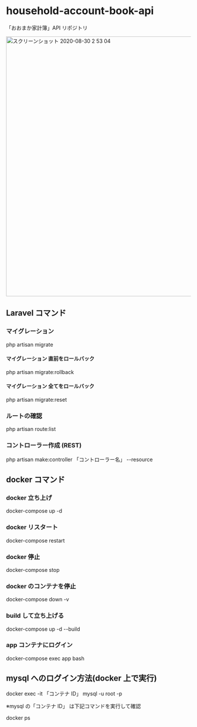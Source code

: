 # household-account-book-api

「おおまか家計簿」API リポジトリ

<img width="708" alt="スクリーンショット 2020-08-30 2 53 04" src="https://user-images.githubusercontent.com/58220747/91643226-47314400-ea6c-11ea-87d0-3e0ca5c8177d.png">


## Laravel コマンド

### マイグレーション

php artisan migrate

#### マイグレーション 直前をロールバック

php artisan migrate:rollback

#### マイグレーション 全てをロールバック

php artisan migrate:reset

### ルートの確認

php artisan route:list

### コントローラー作成 (REST)

php artisan make:controller 「コントローラー名」 --resource

## docker コマンド

### docker 立ち上げ

docker-compose up -d

### docker リスタート

docker-compose restart

### docker 停止

docker-compose stop

### docker のコンテナを停止

docker-compose down -v

### build して立ち上げる

docker-compose up -d --build

### app コンテナにログイン

docker-compose exec app bash

## mysql へのログイン方法(docker 上で実行)

docker exec -it 「コンテナ ID」 mysql -u root -p

※mysql の「コンテナ ID」 は下記コマンドを実行して確認

docker ps
